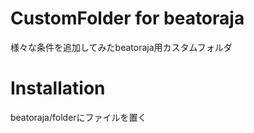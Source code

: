 # CustomFolder for beatoraja

様々な条件を追加してみたbeatoraja用カスタムフォルダ

# Installation

beatoraja/folderにファイルを置く
